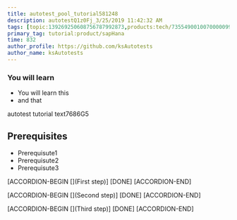 ```yaml
---
title: autotest_pool_tutorial581248
description: autotestQ1z0Fj_3/25/2019 11:42:32 AM
tags: [topic:139269250608756787992873,products:tech/73554900100700000996,tutorial:experience/advanced]
primary_tag: tutorial:product/sapHana
time: 832
author_profile: https://github.com/ksAutotests
author_name: ksAutotests
---
```

### You will learn
- You will learn this
- and that

autotest tutorial text7686G5

## Prerequisites
- Prerequisute1
- Prerequisute2
- Prerequisute3

[ACCORDION-BEGIN [](First step)]
[DONE]
[ACCORDION-END]

[ACCORDION-BEGIN [](Second step)]
[DONE]
[ACCORDION-END]

[ACCORDION-BEGIN [](Third step)]
[DONE]
[ACCORDION-END]

